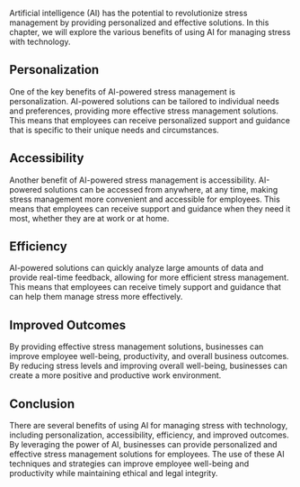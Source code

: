 

Artificial intelligence (AI) has the potential to revolutionize stress management by providing personalized and effective solutions. In this chapter, we will explore the various benefits of using AI for managing stress with technology.

Personalization
---------------

One of the key benefits of AI-powered stress management is personalization. AI-powered solutions can be tailored to individual needs and preferences, providing more effective stress management solutions. This means that employees can receive personalized support and guidance that is specific to their unique needs and circumstances.

Accessibility
-------------

Another benefit of AI-powered stress management is accessibility. AI-powered solutions can be accessed from anywhere, at any time, making stress management more convenient and accessible for employees. This means that employees can receive support and guidance when they need it most, whether they are at work or at home.

Efficiency
----------

AI-powered solutions can quickly analyze large amounts of data and provide real-time feedback, allowing for more efficient stress management. This means that employees can receive timely support and guidance that can help them manage stress more effectively.

Improved Outcomes
-----------------

By providing effective stress management solutions, businesses can improve employee well-being, productivity, and overall business outcomes. By reducing stress levels and improving overall well-being, businesses can create a more positive and productive work environment.

Conclusion
----------

There are several benefits of using AI for managing stress with technology, including personalization, accessibility, efficiency, and improved outcomes. By leveraging the power of AI, businesses can provide personalized and effective stress management solutions for employees. The use of these AI techniques and strategies can improve employee well-being and productivity while maintaining ethical and legal integrity.
